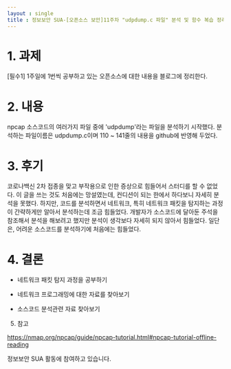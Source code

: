 ```yaml
---
layout : single
title : 정보보안 SUA-[오픈소스 보안]11주차 "udpdump.c 파일" 분석 및 함수 복습 정리
---
```

 
# 1. 과제

[필수1] 1주일에 1번씩 공부하고 있는 오픈소스에 대한 내용을 블로그에 정리한다.

# 2. 내용

npcap 소스코드의 여러가지 파일 중에 'udpdump'라는 파일을 분석하기 시작했다. 
분석하는 파일이름은 udpdump.c이며 110 ~ 141줄의 내용을 github에 반영해 두었다.

# 3. 후기
코로나백신 2차 접종을 맞고 부작용으로 인한 증상으로 힘들어서 스터디를 할 수 없었다. 이 글을 쓰는 것도 처음에는 망설였는데, 컨디션이 되는 한에서 하다보니 자세히 분석을 못했다. 하지만, 코드를 분석하면서 네트워크, 특히 네트워크 패킷을 탐지하는 과정이 간략하게만 알아서 분석하는데 조금 힘들었다. 개발자가 소스코드에 달아둔 주석을 참조해서 분석을 해보려고 했지만 분석이 생각보다 자세히 되지 않아서 힘들었다. 일단은, 어려운 소스코드를 분석하기에 처음에는 힘들었다. 

# 4. 결론

- 네트워크 패킷 탐지 과정을 공부하기 

- 네트워크 프로그래밍에 대한 자료를 찾아보기 

- 소스코드 분석관련 자료 찾아보기

5. 참고

https://nmap.org/npcap/guide/npcap-tutorial.html#npcap-tutorial-offline-reading


정보보안 SUA 활동에 참여하고 있습니다.
